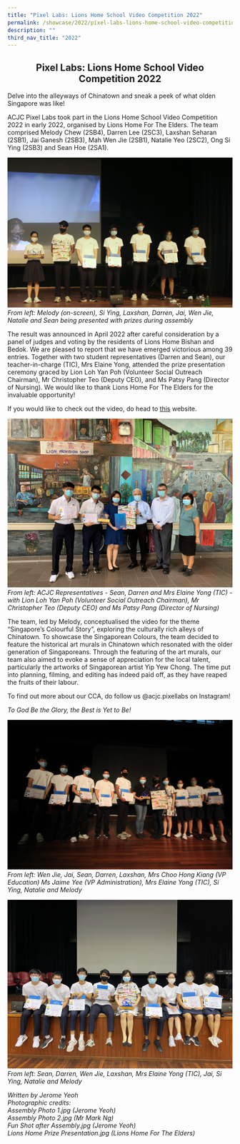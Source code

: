 ```yaml
---
title: "Pixel Labs: Lions Home School Video Competition 2022"
permalink: /showcase/2022/pixel-labs-lions-home-school-video-competition-2022/
description: ""
third_nav_title: "2022"
---
```

## <center> Pixel Labs: Lions Home School Video Competition 2022 </center>

Delve into the alleyways of Chinatown and sneak a peek of what olden Singapore was like!&nbsp;

ACJC Pixel Labs took part in the Lions Home School Video Competition 2022 in early 2022, organised by Lions Home For The Elders. The team comprised Melody Chew (2SB4), Darren Lee (2SC3), Laxshan Seharan (2SB1), Jai Ganesh (2SB3), Mah Wen Jie (2SB1), Natalie Yeo (2SC2), Ong Si Ying (2SB3) and Sean Hoe (2SA1).

![](/images/Assembly%20Photo%201.jpeg)
_From left: Melody (on-screen), Si Ying, Laxshan, Darren, Jai, Wen Jie, Natalie and Sean being presented with prizes during assembly_

The result was announced in April 2022 after careful consideration by a panel of judges and voting by the residents of Lions Home Bishan and Bedok. We are pleased to report that we have emerged victorious among 39 entries. Together with two student representatives (Darren and Sean), our teacher-in-charge (TIC), Mrs Elaine Yong, attended the prize presentation ceremony graced by Lion Loh Yan Poh (Volunteer Social Outreach Chairman), Mr Christopher Teo (Deputy CEO), and Ms Patsy Pang (Director of Nursing). We would like to thank Lions Home For The Elders for the invaluable opportunity!

If you would like to check out the video, do head to&nbsp;[this](https://lionshome.org.sg/make-an-impact/volunteer/)&nbsp;website.

![](/images/Lions%20Home%20Prize%20Presentation.jpeg)
_From left: ACJC Representatives - Sean, Darren and Mrs Elaine Yong (TIC) - with Lion Loh Yan Poh (Volunteer Social Outreach Chairman), Mr Christopher Teo (Deputy CEO) and Ms Patsy Pang (Director of Nursing)_

The team, led by Melody, conceptualised the video for the theme “Singapore’s Colourful Story”, exploring the culturally rich alleys of Chinatown. To showcase the Singaporean Colours, the team decided to feature the historical art murals in Chinatown which resonated with the older generation of Singaporeans. Through the featuring of the art murals, our team also aimed to evoke a sense of appreciation for the local talent, particularly the artworks of Singaporean artist Yip Yew Chong. The time put into planning, filming, and editing has indeed paid off, as they have reaped the fruits of their labour.

To find out more about our CCA, do follow us @acjc.pixellabs on Instagram!

_To God Be the Glory, the Best is Yet to Be!_


![](/images/Assembly%20Photo%202.jpeg)
_From left: Wen Jie, Jai, Sean, Darren, Laxshan, Mrs Choo Hong Kiang (VP Education) Ms Jaime Yee (VP Administration), Mrs Elaine Yong (TIC), Si Ying, Natalie and Melody_

![](/images/Fun%20Shot%20after%20Assembly%20O.jpeg)
_From left: Sean, Darren, Wen Jie, Laxshan, Mrs Elaine Yong (TIC), Jai, Si Ying, Natalie and Melody_

_Written by Jerome Yeoh_ <br>
_Photographic credits:_&nbsp;<br>
_Assembly Photo 1.jpg (Jerome Yeoh)_ <br>
_Assembly Photo 2.jpg (Mr Mark Ng)_ <br>
_Fun Shot after Assembly.jpg (Jerome Yeoh)_ <br>
_Lions Home Prize Presentation.jpg (Lions Home For The Elders)_